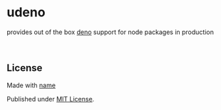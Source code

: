 # udeno

provides out of the box [deno](https://deno.land/x) support for node packages in production

<br />

## License

Made with [name](https://github.com/markthree)

Published under [MIT License](./LICENSE).

<br />
